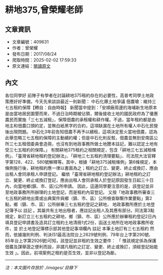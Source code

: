 # 耕地375,曾榮耀老師

## 文章資訊
- 文章編號：409631
- 作者：曾榮耀
- 發布日期：2017/08/24
- 爬取時間：2025-02-02 17:59:33
- 原文連結：[閱讀原文](https://real-estate.get.com.tw/Columns/detail.aspx?no=409631)

## 內文
各位同學好
前陣子有學者在討論耕地375租約存在的必要性，高普考同學土地政策應好好準備，今天先來談談最近一則新聞：
中石化爆土地爭議 佃農嗆：維持三七五租約保障【轉自：自由時報】
新聞當中提到：「安順廠周邊的海埔新生地原本是由當地居民圍墾而來，不過日治時期被佔領，爾後接收土地的國民政府為了優惠農民而實施「三七五減租」，保障佃農的承租權和耕作權。不過，當年租約都是由地主和佃農口頭約定，並無白紙黑字的合約，這項缺漏在土地所有權人中石化民營後出現問題。
中石化3年前告知佃農不再予以續租，這項決定惹火當地佃農，認為此舉忽略三七五租約保障的主動續約權；但是中石化則反駁，佃農並無到安南區公所三七五租佃委員會造冊，也沒有到地政事務所做土地謄本註記，難以認定土地有受三七五租約的保障。」
有關耕地375租約之相關規定，包含「耕地三七五減租條例」、「臺灣省耕地租約登記辦法」、「耕地三七五租約清理要點」、司法院大法官釋字第128、422、580號解釋等。其中，根據「耕地375減租條例」第6條規定，本條例施行後，耕地租約應一律以書面為之；租約之訂立、變更、終止或換訂，應由出租人會同承租人申請登記。
繼依「臺灣省耕地租約登記辦法」耕地租約之訂立、變更、終止或換訂登記，應由出租人會同承租人於登記原因發生日起三十日內，向當地鄉(鎮、市、區)公所申請。
因此，這邊同學要注意的是，該登記並非至地政事務所所辦理的土地登記，而是租約內容登記。
又按「地政事務所審查三七五租約耕地出賣或出典案件與鄉（鎮、市、區）公所檢查聯繫作業要點」第2點，鄉（鎮、市、區）公所辦畢三七五租約登記之耕地，
地政事務所應於土地登記簿予以
註記
。其屬共有土地出租者，應註記出租人及其應有部分。同法第3點規定，新訂立三七五租約之耕地，鄉（鎮、市、區）公所應於辦畢租約登記2日內填具登記申請書及造具訂立租約土地清冊1式2份，函送土地所在地地政事務所收件，並
於土地登記簿標示部其他登記事項欄內
註記
本筆土地訂有三七五租約
然而，依據幾則判例、判決(51最高法院台上2629號判例、79年台上字第290號、85年台上字第2926號)可知，該登記並非租約生效之要件：
「
惟該規定係為保護佃農及謀舉證之便利而設，非謂凡租約之訂定、變更、終止或換訂，須經登記始能生效
」。因此，前項案例之租約是否生效，並非以登記為斷。

---
*注：本文圖片存放於 ./images/ 目錄下*
